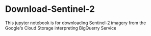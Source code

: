# Download-Sentinel-2
This jupyter notebook is for downloading Sentinel-2 imagery from the Google's Cloud Storage interpreting BigQuerry Service 
